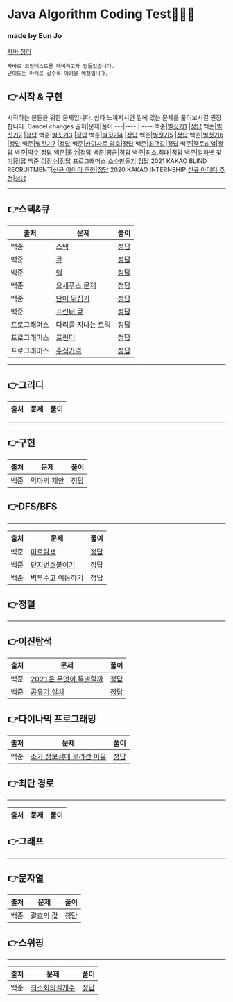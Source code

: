# Java Algorithm Coding Test👩🏻‍💻
### made by Eun Jo
[자바 정리](https://github.com/corrvax/algorithm/blob/master/%EC%9E%90%EB%B0%94%20%EC%A0%95%EB%A6%AC.md)
~~~
자바로 코딩테스트를 대비하고자 만들었습니다.
난이도는 아래로 갈수록 어려울 예정입니다.
~~~
## 👉시작 & 구현
시작하는 분들을 위한 문제입니다. 쉽다 느껴지시면 밑에 있는 문제를 풀어보시길 권장합니다.
Cancel changes
출처|문제|풀이
---|---- | ---- 
백준|[별짓기1](https://www.acmicpc.net/problem/2438) |[정답](https://github.com/EJ-coding/algorithm/blob/master/src/implementation/Bj2438.java) 
백준|[별짓기2](https://www.acmicpc.net/problem/2439) |[정답](https://github.com/EJ-coding/algorithm/blob/master/src/implementation/Bj2439.java) 
백준|[별짓기3](https://www.acmicpc.net/problem/2440) |[정답](https://github.com/EJ-coding/algorithm/blob/master/src/implementation/Bj2440.java) 
백준|[별짓기4](https://www.acmicpc.net/problem/2441) |[정답](https://github.com/EJ-coding/algorithm/blob/master/src/implementation/Bj2441.java) 
백준|[별짓기5](https://www.acmicpc.net/problem/2442) |[정답](https://github.com/EJ-coding/algorithm/blob/master/src/implementation/Bj2442.java) 
백준|[별짓기6](https://www.acmicpc.net/problem/2443) |[정답](https://github.com/EJ-coding/algorithm/blob/master/src/implementation/Bj2443.java) 
백준|[별짓기7](https://www.acmicpc.net/problem/2444) |[정답](https://github.com/EJ-coding/algorithm/blob/master/src/implementation/Bj2444.java) 
백준|[카이사르 암호](https://www.acmicpc.net/problem/5598)|[정답](https://github.com/EJ-coding/algorithm/blob/master/src/implementation/Bj5598.java)
백준|[최댓값](https://www.acmicpc.net/problem/2562)|[정답](https://github.com/EJ-coding/algorithm/blob/master/src/implementation/Bj2562.java)
백준|[팩토리얼](https://www.acmicpc.net/problem/10872)|[정답](https://github.com/EJ-coding/algorithm/blob/master/src/implementation/Bj10872.java)
백준|[약수](https://www.acmicpc.net/problem/1037)|[정답](https://github.com/EJ-coding/algorithm/blob/master/src/implementation/Bj1037.java)
백준|[홀수](https://www.acmicpc.net/problem/2576)|[정답](https://github.com/EJ-coding/algorithm/blob/master/src/implementation/Bj2576.java)
백준|[평균](https://www.acmicpc.net/problem/1546)|[정답](https://github.com/EJ-coding/algorithm/blob/master/src/implementation/Bj1546.java)
백준|[최소,최대](https://www.acmicpc.net/problem/10818)|[정답](https://github.com/EJ-coding/algorithm/blob/master/src/implementation/Bj10818.java)
백준|[알파벳 찾기](https://www.acmicpc.net/problem/10809)|[정답](https://github.com/EJ-coding/algorithm/blob/master/src/implementation/Bj10809.java)
백준|[이진수](https://www.acmicpc.net/problem/3460)|[정답](https://github.com/EJ-coding/algorithm/blob/master/src/implementation/Bj3460.java)
프로그래머스|[소수만들기](https://programmers.co.kr/learn/courses/30/lessons/12977)|[정답](https://github.com/corrvax/algorithm/blob/master/src/implementation/Pro12977.java)
2021 KAKAO BLIND RECRUITMENT|[신규 아이디 추천](https://programmers.co.kr/learn/courses/30/lessons/72410)|[정답](https://github.com/corrvax/algorithm/blob/master/src/implementation/Pro71418.java)
2020 KAKAO INTERNSHIP|[신규 아이디 추천](https://programmers.co.kr/learn/courses/30/lessons/72410)|[정답](https://github.com/corrvax/algorithm/blob/master/src/implementation/Pro71418.java)


 ---
 ## 👉스택&큐
 출처|문제|풀이
 ---|----|----
 백준|[스택](https://www.acmicpc.net/problem/10828) | [정답](https://github.com/corrvax/algorithm/blob/master/src/Stack_Queue/Bj10828.java)
 백준|[큐](https://www.acmicpc.net/problem/10845) | [정답](https://github.com/corrvax/algorithm/blob/master/src/Stack_Queue/Bj10845.java)
 백준|[덱](https://www.acmicpc.net/problem/10866) | [정답](https://github.com/corrvax/algorithm/blob/master/src/Stack_Queue/Bj10866.java)
 백준|[요세푸스 문제](https://www.acmicpc.net/problem/1158) |[정답](https://github.com/corrvax/algorithm/blob/master/src/Stack_Queue/Bj1158.java)
 백준|[단어 뒤집기](https://www.acmicpc.net/problem/9093) | [정답](https://github.com/corrvax/algorithm/blob/master/src/Stack_Queue/Bj9093.java)
 백준|[프린터 큐](https://www.acmicpc.net/problem/1966) | [정답](https://github.com/corrvax/algorithm/blob/master/src/Stack_Queue/Bj1966.java)
 프로그래머스|[다리를 지나는 트럭](https://programmers.co.kr/learn/courses/30/lessons/42583)|[정답]()
 프로그래머스 |[프린터](https://programmers.co.kr/learn/courses/30/lessons/42587)|[정답]()
 프로그래머스|[주식가격](https://programmers.co.kr/learn/courses/30/lessons/42584)|[정답]()


---
##  👉그리디
 출처|문제|풀이
 ---|----|----


---
##  👉구현
 출처|문제|풀이
 ---|----|----
 백준|[악마의 제안](https://www.acmicpc.net/problem/23972)|[정답](https://github.com/corrvax/algorithm/blob/master/src/implementation/Bj23972.java)

##  👉DFS/BFS
---
 출처|문제|풀이
 ---|----|----
 백준|[미로탐색](https://www.acmicpc.net/problem/2178)|[정답](https://github.com/corrvax/algorithm/blob/master/src/DFS_BFS/Bj2178.java)
 백준|[단지번호붙이기](https://www.acmicpc.net/problem/2667)|[정답](https://github.com/corrvax/algorithm/blob/master/src/DFS_BFS/Bj2667.java)
 백준|[벽부수고 이동하기](https://www.acmicpc.net/problem/2206)|[정답](https://github.com/corrvax/algorithm/blob/master/src/DFS_BFS/Bj2206.java)
 
 
##  👉정렬
---
##  👉이진탐색
 출처|문제|풀이
 ---|----|----
 백준|[2021은 무엇이 특별할까](https://www.acmicpc.net/problem/24039)|[정답](https://github.com/corrvax/algorithm/blob/master/src/BinarySearch/Bj24039.java)
 백준|[공유기 설치](https://www.acmicpc.net/problem/2110)|[정답](https://github.com/corrvax/algorithm/blob/master/src/BinarySearch/Bj2110.java)
 
##  👉다이나믹 프로그래밍
 출처|문제|풀이
 ---|----|----
 백준|[소가 정보섬에 올라간 이유](https://www.acmicpc.net/problem/17128)|[정답](https://github.com/corrvax/algorithm/blob/master/src/DynamicPrograming/Bj17128.java)
##  👉최단 경로
---
 출처|문제|풀이
 ---|----|----
##  👉그래프
---
##  👉문자열
 출처|문제|풀이
 ---|----|----
 백준|[괄호의 값](https://www.acmicpc.net/problem/2504)|[정답](https://github.com/corrvax/algorithm/blob/master/src/StringHandle/Bj2504.java)
 
 ##  👉스위핑
---
 출처|문제|풀이
 ---|----|----
 백준|[최소회의실개수](https://www.acmicpc.net/problem/19598)|[정답](https://github.com/corrvax/algorithm/blob/master/src/LineSweeping/Bj19598.java)
